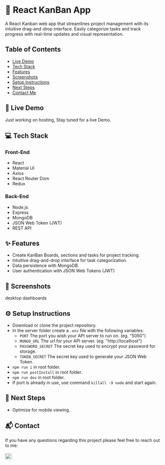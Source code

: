 # 🗻 React KanBan App

A React Kanban web app that streamlines project management with its intuitive drag-and-drop interface. Easily categorize tasks and track progress with real-time updates and visual representation.

## Table of Contents

- [Live Demo](#-live-demo)
- [Tech Stack](#-tech-stack)
- [Features](#-features)
- [Screenshots](#-screenshots)
- [Setup Instructions](#EF%B8%8F-setup-instructions)
- [Next Steps](#-next-steps)
- [Contact Me](#-contact)

## 📲 Live Demo

Just working on hosting, Stay tuned for a live Demo.

## 💻 Tech Stack

### Front-End

- React
- Material UI
- Axios
- React Router Dom
- Redux

### Back-End

- Node.js
- Express
- MongoDB
- JSON Web Token (JWT)
- REST API

## ✨ Features

- Create KanBan Boards, sections and tasks for project tracking.
- Intuitive drag-and-drop interface for task categorization.
- Data persistence with MongoDB.
- User authentication with JSON Web Tokens (JWT)

## 📸 Screenshots

desktop dashboards
<br />

## ⚙️ Setup Instructions

- Download or clone the project repository.
- In the server folder create a `.env` file with the following variables:
  - `PORT` The port you wish your API server to run on. (eg. "5050")
  - `MONGO_URL` The url for your API server. (eg. "http://localhost")
  - `PASSWORD_SECRET` The secret key used to encrypt your password for storage.
  - `TOKEN_SECRET` The secret key used to generate your JSON Web Token.
- `npm run i` in root folder.
- `npm run postInstall` in root folder.
- `npm run dev` in root folder.
- If port is already in use, use command `killall -9 node` and start again.

## 👟 Next Steps

- Optimize for mobile viewing.

## 📬 Contact

If you have any questions regarding this project please feel free to reach out to me:
<br />
<br />
[<img align="left" alt="codeSTACKr | LinkedIn" width="22px" src="https://raw.githubusercontent.com/rahuldkjain/github-profile-readme-generator/master/src/images/icons/Social/linked-in-alt.svg" />][linkedin]
<br />

[linkedin]: https://www.linkedin.com/in/maxwanless/
